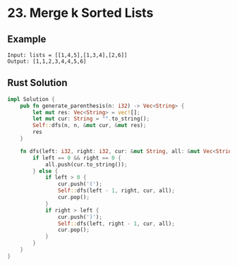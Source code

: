 <script setup>
import P23 from '../../src/components/P23.vue'
</script>

# 23. Merge k Sorted Lists

## Example

```
Input: lists = [[1,4,5],[1,3,4],[2,6]]
Output: [1,1,2,3,4,4,5,6]
```

<P23 />

## Rust Solution

```rust
impl Solution {
    pub fn generate_parenthesis(n: i32) -> Vec<String> {
        let mut res: Vec<String> = vec![];
        let mut cur: String = "".to_string();
        Self::dfs(n, n, &mut cur, &mut res);
        res
    }

    fn dfs(left: i32, right: i32, cur: &mut String, all: &mut Vec<String>) {
        if left == 0 && right == 0 {
            all.push(cur.to_string());
        } else {
            if left > 0 {
                cur.push('(');
                Self::dfs(left - 1, right, cur, all);
                cur.pop();
            }
            if right > left {
                cur.push(')');
                Self::dfs(left, right - 1, cur, all);
                cur.pop();
            }
        }
    }
}
```
